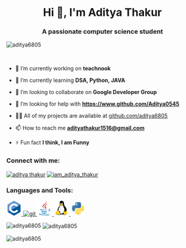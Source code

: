 <h1 align="center">Hi 👋, I'm Aditya Thakur</h1>
<h3 align="center">A passionate computer science student</h3>

<p align="left"> <img src="https://komarev.com/ghpvc/?username=aditya6805&label=Profile%20views&color=0e75b6&style=flat" alt="aditya6805" /> </p>

<p align="left"> <a href="https://twitter.com/" target="blank"><img src="https://img.shields.io/twitter/follow/?logo=twitter&style=for-the-badge" alt="" /></a> </p>

- 🔭 I’m currently working on **teachnook**

- 🌱 I’m currently learning **DSA, Python, JAVA**

- 👯 I’m looking to collaborate on **Google Developer Group**

- 🤝 I’m looking for help with **https://www.github.com/Aditya0545**

- 👨‍💻 All of my projects are available at [github.com/aditya6805](github.com/aditya6805)

- 📫 How to reach me **adityathakur1516@gmail.com**

- ⚡ Fun fact **I think, I am Funny**

<h3 align="left">Connect with me:</h3>
<p align="left">
<a href="[https://linkedin.com/in/aditya thakur](https://www.linkedin.com/in/aditya-thakur-01166624b/)" target="blank"><img align="center" src="https://raw.githubusercontent.com/rahuldkjain/github-profile-readme-generator/master/src/images/icons/Social/linked-in-alt.svg" alt="aditya thakur" height="30" width="40" /></a>
<a href="https://instagram.com/iam_aditya_thakur" target="blank"><img align="center" src="https://raw.githubusercontent.com/rahuldkjain/github-profile-readme-generator/master/src/images/icons/Social/instagram.svg" alt="iam_aditya_thakur" height="30" width="40" /></a>
</p>

<h3 align="left">Languages and Tools:</h3>
<p align="left"> <a href="https://www.cprogramming.com/" target="_blank" rel="noreferrer"> <img src="https://raw.githubusercontent.com/devicons/devicon/master/icons/c/c-original.svg" alt="c" width="40" height="40"/> </a> <a href="https://git-scm.com/" target="_blank" rel="noreferrer"> <img src="https://www.vectorlogo.zone/logos/git-scm/git-scm-icon.svg" alt="git" width="40" height="40"/> </a> <a href="https://www.java.com" target="_blank" rel="noreferrer"> <img src="https://raw.githubusercontent.com/devicons/devicon/master/icons/java/java-original.svg" alt="java" width="40" height="40"/> </a> <a href="https://www.linux.org/" target="_blank" rel="noreferrer"> <img src="https://raw.githubusercontent.com/devicons/devicon/master/icons/linux/linux-original.svg" alt="linux" width="40" height="40"/> </a> <a href="https://www.python.org" target="_blank" rel="noreferrer"> <img src="https://raw.githubusercontent.com/devicons/devicon/master/icons/python/python-original.svg" alt="python" width="40" height="40"/> </a> </p>

<p><img align="left" src="https://github-readme-stats.vercel.app/api/top-langs?username=aditya6805&show_icons=true&locale=en&layout=compact" alt="aditya6805" /></p>

<p>&nbsp;<img align="center" src="https://github-readme-stats.vercel.app/api?username=aditya6805&show_icons=true&locale=en" alt="aditya6805" /></p>

<p><img align="center" src="https://github-readme-streak-stats.herokuapp.com/?user=aditya6805&" alt="aditya6805" /></p>
